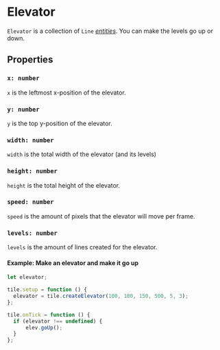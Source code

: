 # Elevator

`Elevator` is a collection of `Line` [_entities_](Entity.md).
You can make the levels go up or down.

## Properties

### `x: number`

`x` is the leftmost x-position of the elevator.

### `y: number`

`y` is the top y-position of the elevator.

### `width: number`

`width` is the total width of the elevator (and its levels)

### `height: number`

`height` is the total height of the elevator.

### `speed: number`

`speed` is the amount of pixels that the elevator will move per frame.

### `levels: number`

`levels` is the amount of lines created for the elevator.

#### Example: Make an elevator and make it go up

```ts
let elevator;

tile.setup = function () {
  elevator = tile.createElevator(100, 100, 150, 500, 5, 3);
};

tile.onTick = function () {
  if (elevator !== undefined) {
      elev.goUp();
  }
};
```

